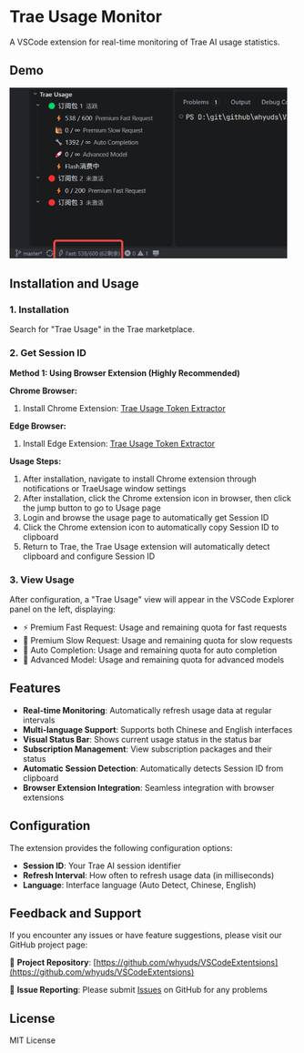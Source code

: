 # Trae Usage Monitor

A VSCode extension for real-time monitoring of Trae AI usage statistics.

## Demo

<div>
  <img src="img/image.png" alt="Feature Screenshot" height="300">
</div>

## Installation and Usage

### 1. Installation

Search for "Trae Usage" in the Trae marketplace.

### 2. Get Session ID

**Method 1: Using Browser Extension (Highly Recommended)**

**Chrome Browser:**
1. Install Chrome Extension: [Trae Usage Token Extractor](https://chromewebstore.google.com/detail/edkpaodbjadikhahggapfilgmfijjhei?utm_source=item-share-cb)

**Edge Browser:**
1. Install Edge Extension: [Trae Usage Token Extractor](https://microsoftedge.microsoft.com/addons/detail/webelementtracker/leopdblngeedggognlgokdlfpiojalji)

**Usage Steps:**
1. After installation, navigate to install Chrome extension through notifications or TraeUsage window settings
2. After installation, click the Chrome extension icon in browser, then click the jump button to go to Usage page
3. Login and browse the usage page to automatically get Session ID
4. Click the Chrome extension icon to automatically copy Session ID to clipboard
5. Return to Trae, the Trae Usage extension will automatically detect clipboard and configure Session ID

### 3. View Usage

After configuration, a "Trae Usage" view will appear in the VSCode Explorer panel on the left, displaying:

- ⚡ Premium Fast Request: Usage and remaining quota for fast requests
- 🐌 Premium Slow Request: Usage and remaining quota for slow requests
- 🔧 Auto Completion: Usage and remaining quota for auto completion
- 🚀 Advanced Model: Usage and remaining quota for advanced models

## Features

- **Real-time Monitoring**: Automatically refresh usage data at regular intervals
- **Multi-language Support**: Supports both Chinese and English interfaces
- **Visual Status Bar**: Shows current usage status in the status bar
- **Subscription Management**: View subscription packages and their status
- **Automatic Session Detection**: Automatically detects Session ID from clipboard
- **Browser Extension Integration**: Seamless integration with browser extensions

## Configuration

The extension provides the following configuration options:

- **Session ID**: Your Trae AI session identifier
- **Refresh Interval**: How often to refresh usage data (in milliseconds)
- **Language**: Interface language (Auto Detect, Chinese, English)

## Feedback and Support

If you encounter any issues or have feature suggestions, please visit our GitHub project page:

🔗 **Project Repository**: [https://github.com/whyuds/VSCodeExtentsions](https://github.com/whyuds/VSCodeExtentsions)

💬 **Issue Reporting**: Please submit [Issues](https://github.com/whyuds/VSCodeExtentsions/issues) on GitHub for any problems

## License

MIT License